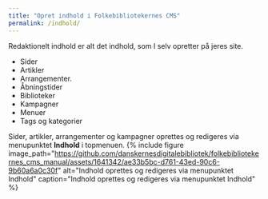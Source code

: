 ```yaml
---
title: "Opret indhold i Folkebibliotekernes CMS"
permalink: /indhold/
---
```


Redaktionelt indhold er alt det indhold, som I selv opretter på jeres site. 

- Sider
- Artikler
- Arrangementer.
- Åbningstider
- Biblioteker
- Kampagner
- Menuer
- Tags og kategorier

Sider, artikler, arrangementer og kampagner oprettes og redigeres via menupunktet **Indhold** i topmenuen. 
{% include figure image_path="https://github.com/danskernesdigitalebibliotek/folkebibliotekernes_cms_manual/assets/1641342/ae33b5bc-d761-43ed-90c6-9b60a6a0c30f" alt="Indhold oprettes og redigeres via menupunktet Indhold" caption="Indhold oprettes og redigeres via menupunktet Indhold" %} 


